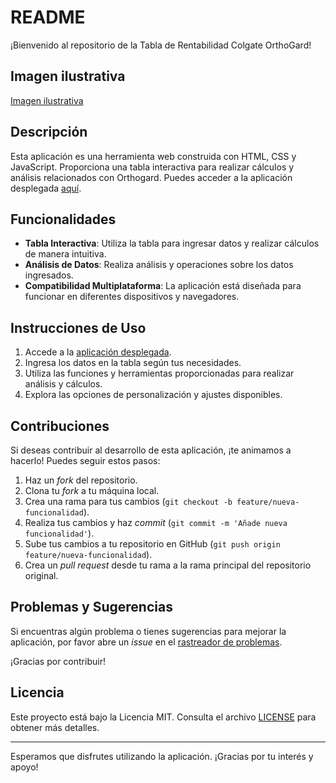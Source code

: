 # README

¡Bienvenido al repositorio de la Tabla de Rentabilidad Colgate OrthoGard!

## Imagen ilustrativa
[Imagen ilustrativa](https://imagenes.kagencia.com/Repositorio%20-%20GitHub/Rentabilidad%20-%20Consultorio%20con%20duraphat.png)

## Descripción

Esta aplicación es una herramienta web construida con HTML, CSS y JavaScript. Proporciona una tabla interactiva para realizar cálculos y análisis relacionados con Orthogard. Puedes acceder a la aplicación desplegada [aquí](https://tablaorthogardcol.kagencia.com/).

## Funcionalidades

- **Tabla Interactiva**: Utiliza la tabla para ingresar datos y realizar cálculos de manera intuitiva.
- **Análisis de Datos**: Realiza análisis y operaciones sobre los datos ingresados.
- **Compatibilidad Multiplataforma**: La aplicación está diseñada para funcionar en diferentes dispositivos y navegadores.

## Instrucciones de Uso

1. Accede a la [aplicación desplegada](https://tablaorthogardcol.kagencia.com/).
2. Ingresa los datos en la tabla según tus necesidades.
3. Utiliza las funciones y herramientas proporcionadas para realizar análisis y cálculos.
4. Explora las opciones de personalización y ajustes disponibles.

## Contribuciones

Si deseas contribuir al desarrollo de esta aplicación, ¡te animamos a hacerlo! Puedes seguir estos pasos:

1. Haz un *fork* del repositorio.
2. Clona tu *fork* a tu máquina local.
3. Crea una rama para tus cambios (`git checkout -b feature/nueva-funcionalidad`).
4. Realiza tus cambios y haz *commit* (`git commit -m 'Añade nueva funcionalidad'`).
5. Sube tus cambios a tu repositorio en GitHub (`git push origin feature/nueva-funcionalidad`).
6. Crea un *pull request* desde tu rama a la rama principal del repositorio original.

## Problemas y Sugerencias

Si encuentras algún problema o tienes sugerencias para mejorar la aplicación, por favor abre un *issue* en el [rastreador de problemas](https://github.com/tuusuario/turepositorio/issues).

¡Gracias por contribuir!

## Licencia

Este proyecto está bajo la Licencia MIT. Consulta el archivo [LICENSE](LICENSE) para obtener más detalles.

---

Esperamos que disfrutes utilizando la aplicación. ¡Gracias por tu interés y apoyo!

